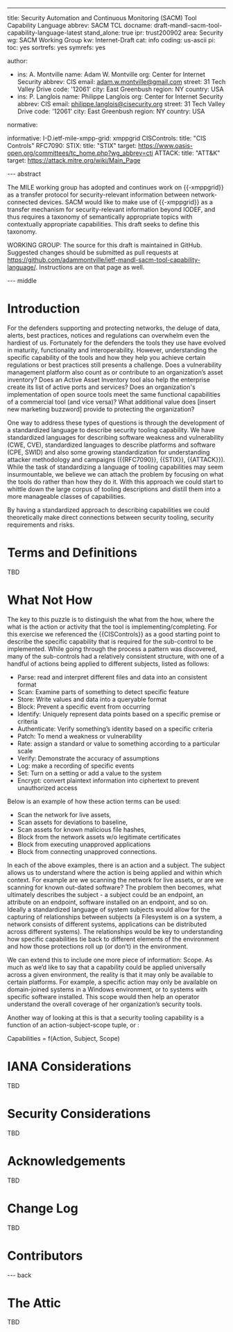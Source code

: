 ---
title: Security Automation and Continuous Monitoring (SACM) Tool Capability Language
abbrev: SACM TCL
docname: draft-mandl-sacm-tool-capability-language-latest
stand_alone: true
ipr: trust200902
area: Security
wg: SACM Working Group
kw: Internet-Draft
cat: info
coding: us-ascii
pi:
  toc: yes
  sortrefs: yes
  symrefs: yes

author:
- ins: A. Montville
  name: Adam W. Montville
  org: Center for Internet Security
  abbrev: CIS
  email: adam.w.montville@gmail.com
  street: 31 Tech Valley Drive
  code: '12061'
  city: East Greenbush
  region: NY
  country: USA
- ins: P. Langlois
  name: Philippe Langlois
  org: Center for Internet Security
  abbrev: CIS
  email: philippe.langlois@cisecurity.org
  street: 31 Tech Valley Drive
  code: '12061'
  city: East Greenbush
  region: NY
  country: USA


normative:


informative:
  I-D.ietf-mile-xmpp-grid: xmppgrid
  CISControls:
    title: "CIS Controls"
  RFC7090:
  STIX:
    title: "STIX"
    target: https://www.oasis-open.org/committees/tc_home.php?wg_abbrev=cti
  ATTACK:
    title: "ATT&K"
    target: https://attack.mitre.org/wiki/Main_Page



--- abstract

The MILE working group has adopted and continues work on {{-xmppgrid}} as a transfer protocol for security-relevant information between network-connected devices. SACM would like to make use of {{-xmppgrid}} as a transfer mechanism for security-relevant information beyond IODEF, and thus requires a taxonomy of semantically appropriate topics with contextually appropriate capabilities. This draft seeks to define this taxonomy.

WORKING GROUP: The source for this draft is maintained in GitHub.  Suggested changes should be submitted as pull requests at https://github.com/adammontville/ietf-mandl-sacm-tool-capability-language/.  Instructions are on that page as well.

--- middle


# Introduction

For the defenders supporting and protecting networks, the deluge of data, alerts, best practices, notices and regulations can overwhelm even the hardiest of us. Fortunately for the defenders the tools they use have evolved in maturity, functionality and interoperability. However, understanding the specific  capability of the tools and how they help you achieve certain regulations or best practices still presents a challenge. Does a vulnerability management platform also count as or contribute to an organization’s asset inventory? Does an Active Asset Inventory tool also help the enterprise create its list of active ports and services?  Does an organization's implementation of open source tools meet the same functional capabilities of a commercial tool (and vice versa)? What additional value does [insert new marketing buzzword] provide to protecting the organization?

One way to address these types of questions is through the development of a standardized language to describe security tooling capability. We have standardized languages for describing software weakness and vulnerability (CWE, CVE), standardized languages to describe platforms and software (CPE, SWID) and also some growing standardization for understanding attacker methodology and campaigns ({{RFC7090}}, {{STIX}}, {{ATTACK}}).  While the task of standardizing a language of tooling capabilities may seem insurmountable, we believe we can attach the problem by focusing on what the tools do rather than how they do it. With this approach we could start to whittle down the large corpus of tooling descriptions and distill them into a more manageable classes of capabilities.

By having a standardized approach to describing capabilities we could theoretically make direct connections between security tooling, security requirements and risks.

# Terms and Definitions

TBD

# What Not How

The key to this puzzle is to distinguish the what from the how, where the what is the action or activity that the tool is implementing/completing. For this exercise we referenced the {{CISControls}} as a good starting point to describe the specific capability that is required for the sub-control to be implemented. While going through the process a pattern was discovered, many of the sub-controls had a relatively consistent structure, with one of a handful of actions being applied to different subjects, listed as follows:

* Parse: read and interpret different files and data into an consistent format
* Scan: Examine parts of something to detect specific feature
* Store: Write values and data into a queryable format
* Block: Prevent a specific event from occurring
* Identify: Uniquely represent data points based on a specific premise or criteria
* Authenticate: Verify something’s identity based on a specific criteria
* Patch: To mend a weakness or vulnerability
* Rate: assign a standard or value to something according to a particular scale
* Verify: Demonstrate the accuracy of assumptions
* Log: make a recording of specific  events
* Set: Turn on a setting or add a value to the system
* Encrypt: convert plaintext information into ciphertext to prevent unauthorized access

Below is an example of how these action terms can be used:

* Scan the network for live assets,
* Scan assets for deviations to baseline,
* Scan assets for known malicious file hashes,
* Block from the network assets w/o legitimate certificates
* Block from executing unapproved applications
* Block from connecting unapproved connections.

In each of the above examples, there is an action and a subject. The subject allows us to understand where the action is being applied and within which context. For example are we scanning the network for live assets, or are we scanning for known out-dated software? The problem then becomes, what ultimately describes the subject - a subject could be an endpoint, an attribute on an endpoint, software installed on an endpoint, and so on.  Ideally a standardized language of system subjects would allow for the capturing of relationships between subjects (a Filesystem is on a system, a network consists of different systems, applications can be distributed across different systems).  The relationships would be key to understanding how specific capabilities tie back to different elements of the environment and how those protections roll up (or don’t) in the environment.

We can extend this to include one more piece of information: Scope. As much as we’d like to say that a capability could be applied universally across a given environment, the reality is that it may only be available to certain platforms. For example, a specific action may only be available on domain-joined systems in a Windows environment, or to systems with specific software installed. This scope would then help an operator understand the overall coverage of her organization’s security tools.   

Another way of looking at this is that a security tooling capability is a function of an action-subject-scope tuple, or :

Capabilities = f(Action, Subject, Scope)


#  IANA Considerations

TBD

#  Security Considerations

TBD

#  Acknowledgements

TBD

#  Change Log

TBD

# Contributors

--- back

# The Attic

TBD
